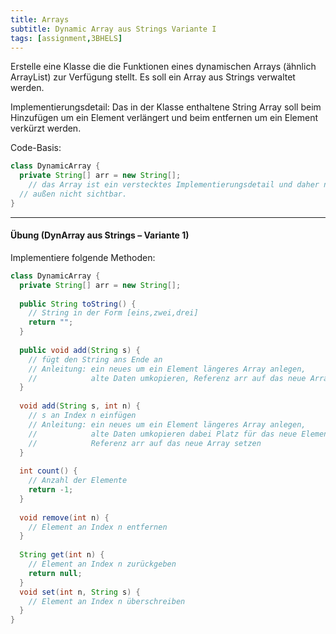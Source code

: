 ```yaml
---
title: Arrays
subtitle: Dynamic Array aus Strings Variante I
tags: [assignment,3BHELS]
---
```


Erstelle eine Klasse die die Funktionen eines dynamischen Arrays (ähnlich ArrayList) zur Verfügung stellt. Es soll ein Array aus Strings verwaltet werden.

Implementierungsdetail: Das in der Klasse enthaltene String Array soll beim Hinzufügen um ein Element verlängert und beim entfernen um ein Element verkürzt werden. 

Code-Basis:

```java
class DynamicArray {
  private String[] arr = new String[];
	// das Array ist ein verstecktes Implementierungsdetail und daher nach
  // außen nicht sichtbar.
}
```





---

#### Übung (DynArray aus Strings – Variante 1)

Implementiere folgende Methoden:

```java
class DynamicArray {
  private String[] arr = new String[];
  
  public String toString() {
    // String in der Form [eins,zwei,drei]
    return "";
  }
  
  public void add(String s) {
    // fügt den String ans Ende an
    // Anleitung: ein neues um ein Element längeres Array anlegen, 
    //            alte Daten umkopieren, Referenz arr auf das neue Array setzen
  }
  
  void add(String s, int n) {
    // s an Index n einfügen
    // Anleitung: ein neues um ein Element längeres Array anlegen, 
    //            alte Daten umkopieren dabei Platz für das neue Element lassen,
    //            Referenz arr auf das neue Array setzen
  }
  
  int count() {
    // Anzahl der Elemente
    return -1;
  }
  
  void remove(int n) {
    // Element an Index n entfernen
  }
  
  String get(int n) {
    // Element an Index n zurückgeben
    return null;
  }
  void set(int n, String s) {
    // Element an Index n überschreiben
  }
}
```